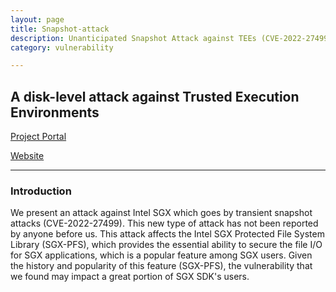 ```yaml
---
layout: page
title: Snapshot-attack
description: Unanticipated Snapshot Attack against TEEs (CVE-2022-27499)
category: vulnerability

---
```


## A disk-level attack against Trusted Execution Environments

[Project Portal](https://github.com/StanPlatinum/snapshot-attack-demo)

[Website](https://sites.google.com/view/transient-snapshot-attack/home)

***

### Introduction

We present an attack against Intel SGX which goes by transient snapshot attacks (CVE-2022-27499). This new type of attack has not been reported by anyone before us. This attack affects the Intel SGX Protected File System Library (SGX-PFS), which provides the essential ability to secure the file I/O for SGX applications, which is a popular feature among SGX users. Given the history and popularity of this feature (SGX-PFS), the vulnerability that we found may impact a great portion of SGX SDK's users.
